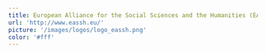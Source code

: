 ```yaml
---
title: European Alliance for the Social Sciences and the Humanities (EASSH)
url: 'http://www.eassh.eu/'
picture: '/images/logos/logo_eassh.png'
color: '#fff'
---
```


